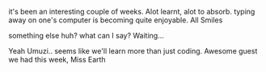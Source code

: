 it's been an interesting couple of weeks. Alot learnt, alot to absorb. typing away on one's computer is becoming quite enjoyable. All Smiles


something else huh? what can I say?
Waiting...

Yeah Umuzi.. seems like we'll learn more than just coding. Awesome guest we had this week, Miss Earth
